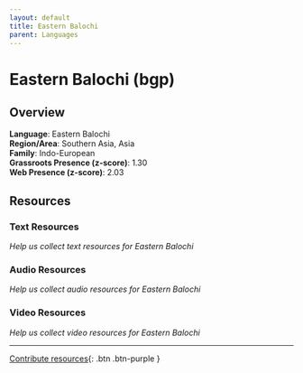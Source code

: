 ```yaml
---
layout: default
title: Eastern Balochi
parent: Languages
---
```


# Eastern Balochi (bgp)

## Overview

**Language**: Eastern Balochi  
**Region/Area**: Southern Asia, Asia  
**Family**: Indo-European  
**Grassroots Presence (z-score)**: 1.30  
**Web Presence (z-score)**: 2.03  

## Resources

### Text Resources
*Help us collect text resources for Eastern Balochi*

### Audio Resources
*Help us collect audio resources for Eastern Balochi*

### Video Resources
*Help us collect video resources for Eastern Balochi*

---

[Contribute resources](https://forms.office.com/e/1SfLJx3u1r){: .btn .btn-purple }
